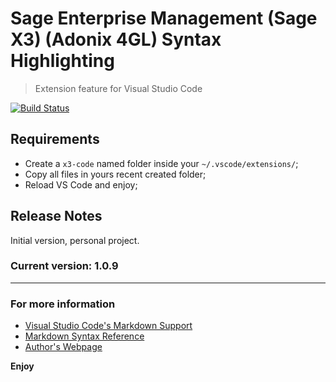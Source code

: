 # Sage Enterprise Management (Sage X3) (Adonix 4GL) Syntax Highlighting 

> Extension feature for Visual Studio Code 

 [![Build Status](https://travis-ci.org/leom806/x3-code.png?branch=master)](https://travis-ci.org/leom806/x3-code)


## Requirements

 - Create a `x3-code` named folder inside your `~/.vscode/extensions/`;
 - Copy all files in yours recent created folder;
 - Reload VS Code and enjoy;

## Release Notes

Initial version, personal project.

### Current version: 1.0.9

-----------------------------------------------------------------------------------------------------------

### For more information

* [Visual Studio Code's Markdown Support](http://code.visualstudio.com/docs/languages/markdown)
* [Markdown Syntax Reference](https://help.github.com/articles/markdown-basics/)
* [Author's Webpage](https://www.linkedin.com/in/leonardomomente/)

**Enjoy**
